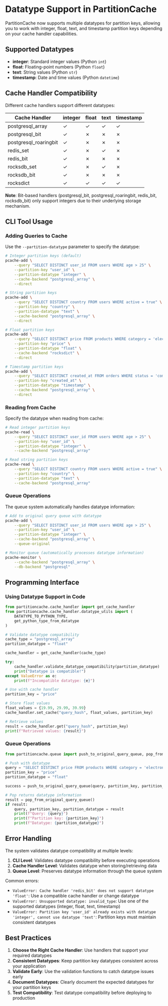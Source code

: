 # Datatype Support in PartitionCache

PartitionCache now supports multiple datatypes for partition keys, allowing you to work with integer, float, text, and timestamp partition keys depending on your cache handler capabilities.

## Supported Datatypes

- **integer**: Standard integer values (Python `int`)
- **float**: Floating-point numbers (Python `float`) 
- **text**: String values (Python `str`)
- **timestamp**: Date and time values (Python `datetime`)

## Cache Handler Compatibility

Different cache handlers support different datatypes:

| Cache Handler | integer | float | text | timestamp |
|---------------|---------|-------|------|-----------|
| postgresql_array | ✓ | ✓ | ✓ | ✓ |
| postgresql_bit | ✓ | ✗ | ✗ | ✗ |
| postgresql_roaringbit | ✓ | ✗ | ✗ | ✗ |
| redis_set | ✓ | ✗ | ✓ | ✗ |
| redis_bit | ✓ | ✗ | ✗ | ✗ |
| rocksdb_set | ✓ | ✗ | ✓ | ✗ |
| rocksdb_bit | ✓ | ✗ | ✗ | ✗ |
| rocksdict | ✓ | ✓ | ✓ | ✓ |

**Note**: Bit-based handlers (postgresql_bit, postgresql_roaringbit, redis_bit, rocksdb_bit) only support integers due to their underlying storage mechanism.

## CLI Tool Usage

### Adding Queries to Cache

Use the `--partition-datatype` parameter to specify the datatype:

```bash
# Integer partition keys (default)
pcache-add \
    --query "SELECT DISTINCT user_id FROM users WHERE age > 25" \
    --partition-key "user_id" \
    --partition-datatype "integer" \
    --cache-backend "postgresql_array" \
    --direct

# String partition keys
pcache-add \
    --query "SELECT DISTINCT country FROM users WHERE active = true" \
    --partition-key "country" \
    --partition-datatype "text" \
    --cache-backend "postgresql_array" \
    --direct

# Float partition keys
pcache-add \
    --query "SELECT DISTINCT price FROM products WHERE category = 'electronics'" \
    --partition-key "price" \
    --partition-datatype "float" \
    --cache-backend "rocksdict" \
    --direct

# Timestamp partition keys
pcache-add \
    --query "SELECT DISTINCT created_at FROM orders WHERE status = 'completed'" \
    --partition-key "created_at" \
    --partition-datatype "timestamp" \
    --cache-backend "postgresql_array" \
    --direct
```

### Reading from Cache

Specify the datatype when reading from cache:

```bash
# Read integer partition keys
pcache-read \
    --query "SELECT DISTINCT user_id FROM users WHERE age > 25" \
    --partition-key "user_id" \
    --partition-datatype "integer" \
    --cache-backend "postgresql_array"

# Read string partition keys
pcache-read \
    --query "SELECT DISTINCT country FROM users WHERE active = true" \
    --partition-key "country" \
    --partition-datatype "text" \
    --cache-backend "postgresql_array"
```

### Queue Operations

The queue system automatically handles datatype information:

```bash
# Add to original query queue with datatype
pcache-add \
    --query "SELECT DISTINCT user_id FROM users WHERE age > 25" \
    --partition-key "user_id" \
    --partition-datatype "integer" \
    --cache-backend "postgresql_array" \
    --queue-original

# Monitor queue (automatically processes datatype information)
pcache-monitor \
    --cache-backend "postgresql_array" \
    --db-backend "postgresql"
```

## Programming Interface

### Using Datatype Support in Code

```python
from partitioncache.cache_handler import get_cache_handler
from partitioncache.cache_handler.datatype_utils import (
    DATATYPE_TO_PYTHON_TYPE,
    get_python_type_from_datatype
)

# Validate datatype compatibility
cache_type = "postgresql_array"
partition_datatype = "float"

cache_handler = get_cache_handler(cache_type)

try:
    cache_handler.validate_datatype_compatibility(partition_datatype)
    print("Datatype is compatible!")
except ValueError as e:
    print(f"Incompatible datatype: {e}")

# Use with cache handler
partition_key = "price"

# Store float values
float_values = {19.99, 29.99, 39.99}
cache_handler.set_cache("query_hash", float_values, partition_key)

# Retrieve values
result = cache_handler.get("query_hash", partition_key)
print(f"Retrieved values: {result}")
```

### Queue Operations

```python
from partitioncache.queue import push_to_original_query_queue, pop_from_original_query_queue

# Push with datatype
query = "SELECT DISTINCT price FROM products WHERE category = 'electronics'"
partition_key = "price"
partition_datatype = "float"

success = push_to_original_query_queue(query, partition_key, partition_datatype)

# Pop returns datatype information
result = pop_from_original_query_queue()
if result:
    query, partition_key, partition_datatype = result
    print(f"Query: {query}")
    print(f"Partition key: {partition_key}")
    print(f"Datatype: {partition_datatype}")
```
## Error Handling

The system validates datatype compatibility at multiple levels:

1. **CLI Level**: Validates datatype compatibility before executing operations
2. **Cache Handler Level**: Validates datatype when storing/retrieving data
3. **Queue Level**: Preserves datatype information through the queue system

Common errors:

- `ValueError: Cache handler 'redis_bit' does not support datatype 'float'`: Use a compatible cache handler or change datatype
- `ValueError: Unsupported datatype: invalid_type`: Use one of the supported datatypes (integer, float, text, timestamp)
- `ValueError: Partition key 'user_id' already exists with datatype 'integer', cannot use datatype 'text'`: Partition keys must maintain consistent datatypes

## Best Practices

1. **Choose the Right Cache Handler**: Use handlers that support your required datatypes
2. **Consistent Datatypes**: Keep partition key datatypes consistent across your application
3. **Validate Early**: Use the validation functions to catch datatype issues early
4. **Document Datatypes**: Clearly document the expected datatypes for your partition keys
5. **Test Compatibility**: Test datatype compatibility before deploying to production